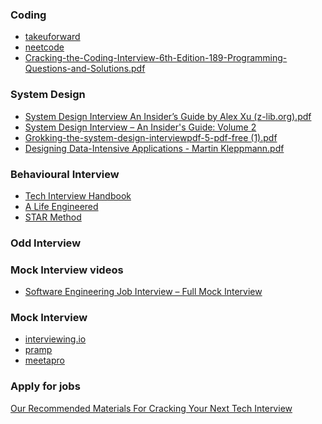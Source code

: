 ### Coding
- [takeuforward](https://takeuforward.org/strivers-a2z-dsa-course/strivers-a2z-dsa-course-sheet-2/)
- [neetcode](https://neetcode.io/practice)
- [Cracking-the-Coding-Interview-6th-Edition-189-Programming-Questions-and-Solutions.pdf](https://github.com/kaushik27mishra/Daily_Practice_CP-DSA/blob/master/Cracking-the-Coding-Interview-6th-Edition-189-Programming-Questions-and-Solutions.pdf)


### System Design
- [System Design Interview An Insider’s Guide by Alex Xu (z-lib.org).pdf](https://github.com/G33kzD3n/Catalogue/blob/master/System%20Design%20Interview%20An%20Insider%E2%80%99s%20Guide%20by%20Alex%20Xu%20(z-lib.org).pdf)
- [System Design Interview – An Insider's Guide: Volume 2](https://www.amazon.com/System-Design-Interview-Insiders-Guide/dp/1736049119/?utm_source=youtube)
- [Grokking-the-system-design-interviewpdf-5-pdf-free (1).pdf](https://github.com/G33kzD3n/Catalogue/blob/master/Grokking-the-system-design-interviewpdf-5-pdf-free%20(1).pdf)
- [Designing Data-Intensive Applications - Martin Kleppmann.pdf](https://github.com/ms2ag16/Books/blob/master/Designing%20Data-Intensive%20Applications%20-%20Martin%20Kleppmann.pdf)

### Behavioural Interview
- [Tech Interview Handbook](https://www.techinterviewhandbook.org/software-engineering-interview-guide/)
- [A Life Engineered](https://www.youtube.com/@ALifeEngineered)
- [STAR Method](https://www.themuse.com/advice/star-interview-method)

### Odd Interview

### Mock Interview videos 
- [Software Engineering Job Interview – Full Mock Interview](https://www.youtube.com/watch?v=1qw5ITr3k9E)
### Mock Interview
- [interviewing.io](https://interviewing.io/)
- [pramp](https://www.pramp.com/#/)
- [meetapro](https://www.meetapro.com/)
### Apply for jobs


[Our Recommended Materials For Cracking Your Next Tech Interview](https://www.youtube.com/watch?v=wAMc7NyL4tQ)

